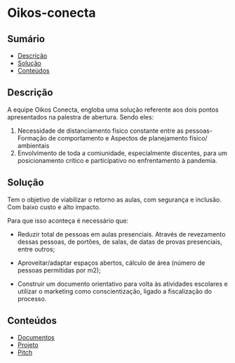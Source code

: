 # Oikos-conecta

## Sumário
* [Descrição](#descrição)
* [Solução](#solução)
* [Conteúdos](#conteúdos)

## Descrição
A equipe Oikos Conecta, engloba uma solução referente aos dois pontos apresentados na
palestra de abertura. Sendo eles:

1. Necessidade de distanciamento fisico constante entre as pessoas- Formação de
comportamento e Aspectos de planejamento físico/ ambientais
2. Envolvimento de toda a comiunidade, especialmente discentes, para um posicionamento
crítico e participativo no enfrentamento à pandemia.

## Solução

Tem o objetivo de viabilizar o retorno as aulas, com segurança e inclusão. Com
baixo custo e alto impacto.

Para que isso aconteça é necessário que:

* Reduzir total de pessoas em aulas presenciais. Através de revezamento dessas pessoas, de
portões, de salas, de datas de provas presenciais, entre outros;

* Aproveitar/adaptar espaços abertos, cálculo de área (número de pessoas permitidas por m2);

* Construir um documento orientativo para volta às atividades escolares e utilizar o marketing
como conscientização, ligado a fiscalização do processo.

## Conteúdos
* [Documentos](./asstes/doc/)
* [Projeto](./project/)
* [Pitch](https://www.youtube.com/watch?v=R2YEQZ5LRSc&feature=youtu.be)
